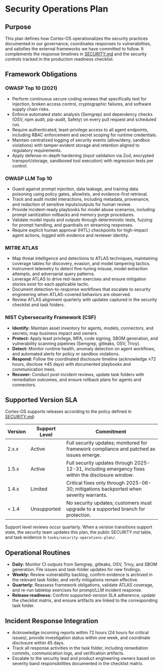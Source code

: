 # Security Operations Plan

## Purpose

This plan defines how Cortex-OS operationalizes the security practices documented in our governance, coordinates responses to vulnerabilities, and satisfies the external frameworks we have committed to follow. It complements the response timelines in [SECURITY.md](../../SECURITY.md) and the security controls tracked in the production readiness checklist.

## Framework Obligations

### OWASP Top 10 (2021)

- Perform continuous secure coding reviews that specifically test for injection, broken access control, cryptographic failures, and software supply chain risks.
- Enforce automated static analysis (Semgrep) and dependency checks (OSV, npm audit, pip-audit, Safety) on every pull request and scheduled run.
- Require authenticated, least-privilege access to all agent endpoints, including RBAC enforcement and secret scoping for runtime credentials.
- Maintain centralized logging of security events (allow/deny, sandbox violations) with tamper-evident storage and retention aligned to regulatory requirements.
- Apply defense-in-depth hardening (input validation via Zod, encrypted transport/storage, sandboxed tool execution) with regression tests per control.

### OWASP LLM Top 10

- Guard against prompt injection, data leakage, and training data poisoning using policy gates, allowlists, and evidence-first retrieval.
- Track and audit model interactions, including metadata, provenance, and redaction of sensitive inputs/outputs for human review.
- Provide incident-ready playbooks for model abuse scenarios, including prompt sanitization rollbacks and memory purge procedures.
- Validate model inputs and outputs through deterministic tests, fuzzing for prompt handling, and guardrails on streaming responses.
- Require explicit human approval (HITL) checkpoints for high-impact agent actions, logged with evidence and reviewer identity.

### MITRE ATLAS

- Map threat intelligence and detections to ATLAS techniques, maintaining coverage tables for discovery, evasion, and model tampering tactics.
- Instrument telemetry to detect fine-tuning misuse, model extraction attempts, and adversarial query patterns.
- Leverage ATLAS to drive red-team exercises and ensure mitigation stories exist for each applicable tactic.
- Document detection-to-response workflows that escalate to security engineering when ATLAS-covered behaviors are observed.
- Review ATLAS alignment quarterly with updates captured in the security checklist and task folders.

### NIST Cybersecurity Framework (CSF)

- **Identify:** Maintain asset inventory for agents, models, connectors, and secrets; map business impact and owners.
- **Protect:** Apply least privilege, MFA, code signing, SBOM generation, and vulnerability scanning pipelines (Semgrep, gitleaks, OSV, Trivy).
- **Detect:** Monitor runtime health, anomaly detection on agent workflows, and automated alerts for policy or sandbox violations.
- **Respond:** Follow the coordinated disclosure timeline (acknowledge ≤72 hours, disclose ≤45 days) with documented playbooks and communication trees.
- **Recover:** Conduct post-incident reviews, update task folders with remediation outcomes, and ensure rollback plans for agents and connectors.

## Supported Version SLA

Cortex-OS supports releases according to the policy defined in [SECURITY.md](../../SECURITY.md):

| Version | Support Level | Commitment |
| ------- | ------------- | ---------- |
| 2.x.x   | Active        | Full security updates; monitored for framework compliance and patched as issues emerge. |
| 1.5.x   | Active        | Full security updates through 2025-12-31, including emergency fixes within the disclosure window. |
| 1.4.x   | Limited       | Critical fixes only through 2025-06-30; mitigations backported when severity warrants. |
| < 1.4   | Unsupported   | No security updates; customers must upgrade to a supported branch for protection. |

Support level reviews occur quarterly. When a version transitions support state, the security team updates this plan, the public SECURITY.md table, and task evidence in `tasks/security-operations-plan/`.

## Operational Routines

- **Daily:** Monitor CI outputs from Semgrep, gitleaks, OSV, Trivy, and SBOM generation. File issues and task-folder updates for new findings.
- **Weekly:** Review vulnerability backlog, confirm evidence is archived in the relevant task folder, and verify mitigations remain effective.
- **Quarterly:** Reassess framework obligations, validate ATLAS coverage, and re-run tabletop exercises for prompt/LLM incident response.
- **Release readiness:** Confirm supported-version SLA adherence, update the checklist matrix, and ensure artifacts are linked to the corresponding task folder.

## Incident Response Integration

- Acknowledge incoming reports within 72 hours (24 hours for critical issues), provide investigation status within one week, and coordinate disclosure within 45 days.
- Track all response activities in the task folder, including remediation commits, communication logs, and verification artifacts.
- Escalate to the security lead and product engineering owners based on severity band responsibilities documented in the checklist matrix.
